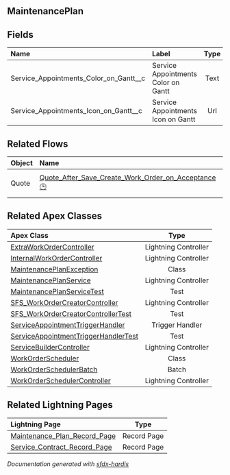 ## MaintenancePlan

<!-- Object description -->

## Fields

| Name      | Label | Type | Description |
| :-------- | :---- | :--: | :---------- | 
| Service_Appointments_Color_on_Gantt__c | Service Appointments Color on Gantt | Text | <!-- --> |
| Service_Appointments_Icon_on_Gantt__c | Service Appointments Icon on Gantt | Url | <!-- --> |


## Related Flows

| Object | Name      | Type | Description |
| :----  | :-------- | :--: | :---------- | 
| Quote | [Quote_After_Save_Create_Work_Order_on_Acceptance](../flows/Quote_After_Save_Create_Work_Order_on_Acceptance.md) [🕒](../flows/Quote_After_Save_Create_Work_Order_on_Acceptance-history.md) |  Record After Save | <!-- --> |


## Related Apex Classes

| Apex Class | Type |
| :----      | :--: | 
| [ExtraWorkOrderController](../apex/ExtraWorkOrderController.md) | Lightning Controller |
| [InternalWorkOrderController](../apex/InternalWorkOrderController.md) | Lightning Controller |
| [MaintenancePlanException](../apex/MaintenancePlanException.md) | Class |
| [MaintenancePlanService](../apex/MaintenancePlanService.md) | Lightning Controller |
| [MaintenancePlanServiceTest](../apex/MaintenancePlanServiceTest.md) | Test |
| [SFS_WorkOrderCreatorController](../apex/SFS_WorkOrderCreatorController.md) | Lightning Controller |
| [SFS_WorkOrderCreatorControllerTest](../apex/SFS_WorkOrderCreatorControllerTest.md) | Test |
| [ServiceAppointmentTriggerHandler](../apex/ServiceAppointmentTriggerHandler.md) | Trigger Handler |
| [ServiceAppointmentTriggerHandlerTest](../apex/ServiceAppointmentTriggerHandlerTest.md) | Test |
| [ServiceBuilderController](../apex/ServiceBuilderController.md) | Lightning Controller |
| [WorkOrderScheduler](../apex/WorkOrderScheduler.md) | Class |
| [WorkOrderSchedulerBatch](../apex/WorkOrderSchedulerBatch.md) | Batch |
| [WorkOrderSchedulerController](../apex/WorkOrderSchedulerController.md) | Lightning Controller |


## Related Lightning Pages

| Lightning Page | Type |
| :----      | :--: | 
| [Maintenance_Plan_Record_Page](../pages/Maintenance_Plan_Record_Page.md) |  Record Page |
| [Service_Contract_Record_Page](../pages/Service_Contract_Record_Page.md) |  Record Page |


_Documentation generated with [sfdx-hardis](https://sfdx-hardis.cloudity.com)_
